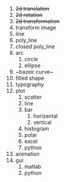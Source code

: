 1. ~~2d translation~~
1. ~~2d rotation~~
1. ~~2d transformation~~
1. transform image
1. line
1. poly_line
1. closed poly_line
1. arc
    1. circle
    1. ellipse
1. ~bazeir curve~
1. filled shape
1. typography
1. plot
    1. scatter
    1. line
    1. bar
        1. horizental
        1. vertical
    1. histogram
    1. polar
    1. excel
    1. python
1. animation
1. gui
    1. matlab
    1. python